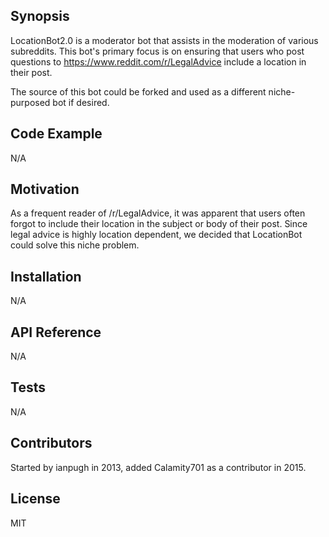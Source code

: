 ## Synopsis

LocationBot2.0 is a moderator bot that assists in the moderation of various subreddits. This bot's primary focus is on ensuring that users who post questions to https://www.reddit.com/r/LegalAdvice include a location in their post.

The source of this bot could be forked and used as a different niche-purposed bot if desired.

## Code Example

N/A

## Motivation

As a frequent reader of /r/LegalAdvice, it was apparent that users often forgot to include their location in the subject or body of their post. Since legal advice is highly location dependent, we decided that LocationBot could solve this niche problem.

## Installation

N/A

## API Reference

N/A

## Tests

N/A

## Contributors

Started by ianpugh in 2013, added Calamity701 as a contributor in 2015.

## License

MIT
